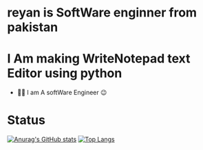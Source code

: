 # reyan is SoftWare enginner from pakistan
# I Am making WriteNotepad text Editor using python
- 🧑‍💻 I am A softWare Engineer 😉
# Status
[![Anurag's GitHub stats](https://github-readme-stats.vercel.app/api?username=reyanProgrammer)](https://github.com/anuraghazra/github-readme-stats)
[![Top Langs](https://github-readme-stats.vercel.app/api/top-langs/?username=reyanProgrammer&layout=compact)](https://github.com/anuraghazra/github-readme-stats)

